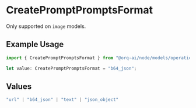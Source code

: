 # CreatePromptPromptsFormat

Only supported on `image` models.

## Example Usage

```typescript
import { CreatePromptPromptsFormat } from "@orq-ai/node/models/operations";

let value: CreatePromptPromptsFormat = "b64_json";
```

## Values

```typescript
"url" | "b64_json" | "text" | "json_object"
```